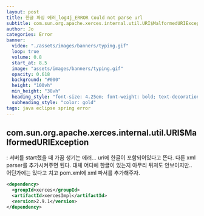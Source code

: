 ```yaml
---
layout: post
title: 한글 파싱 에러_log4j_ERROR Could not parse url
subtitle: com.sun.org.apache.xerces.internal.util.URI$MalformedURIException
author: Jo 
categories: Error
banner:
  video: "./assets/images/banners/typing.gif"
  loop: true
  volume: 0.8
  start_at: 8.5
  image: "assets/images/banners/typing.gif"
  opacity: 0.618
  background: "#000"
  height: "100vh"
  min_height: "38vh"
  heading_style: "font-size: 4.25em; font-weight: bold; text-decoration: underline"
  subheading_style: "color: gold"
tags: java eclipse spring error
---
```


## com.sun.org.apache.xerces.internal.util.URI$MalformedURIException
: 서버를 start했을 때 가끔 생기는 에러... uri에 한글이 포함되어있다고 뜬다.
다른 xml parser를 추가시켜주면 된다.
대체 어디에 한글이 있는지 아무리 뒤져도 안보이지만.. 어딘가에는 있다고 치고
pom.xml에 xml 파서를 추가해주자.

```pom.xml
<dependency>
  <groupId>xerces</groupId>
  <artifactId>xercesImpl</artifactId>
  <version>2.9.1</version>
</dependency>
```

